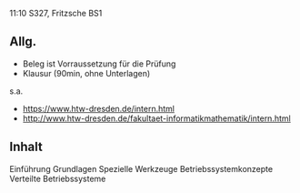 11:10 S327, Fritzsche BS1

## Allg.

* Beleg ist Vorraussetzung für die Prüfung
* Klausur (90min, ohne Unterlagen)

s.a.
* https://www.htw-dresden.de/intern.html
* http://www.htw-dresden.de/fakultaet-informatikmathematik/intern.html

## Inhalt

Einführung
Grundlagen
Spezielle Werkzeuge
Betriebssystemkonzepte
Verteilte Betriebssysteme
